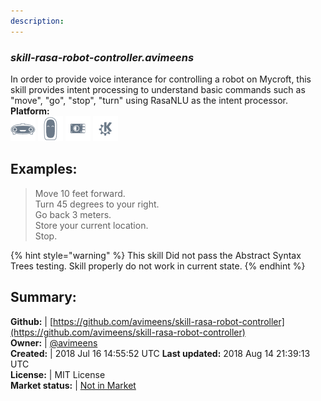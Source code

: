 ```yaml
---
description: 
---
```


### _skill-rasa-robot-controller.avimeens_  
In order to provide voice interance for controlling a robot on Mycroft, this skill provides intent processing to understand basic commands such as "move", "go", "stop", "turn" using RasaNLU as the intent processor.  
**Platform:**  
 ![Mark I](../.gitbook/assets/mark-1-icon.png)  ![Mark II](../.gitbook/assets/mark-2-icon.png)  ![Picroft](../.gitbook/assets/picroft-icon.png)  ![plasmoid](../.gitbook/assets/kde.png)   
## Examples:  
> Move 10 feet forward.  
> Turn 45 degrees to your right.  
> Go back 3 meters.  
> Store your current location.  
> Stop.  
  
{% hint style="warning" %}
This skill Did not pass the Abstract Syntax Trees testing. Skill properly do not work in current state.
{% endhint %}
  
## Summary:  
**Github:** | [https://github.com/avimeens/skill-rasa-robot-controller](https://github.com/avimeens/skill-rasa-robot-controller)  
**Owner:** | [@avimeens](https://github.com/avimeens)  
**Created:** | 2018 Jul 16 14:55:52 UTC  **Last updated:** 2018 Aug 14 21:39:13 UTC  
**License:** | MIT License  
**Market status:** | [Not in Market](https://market.mycroft.ai/skill/)  
